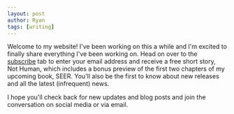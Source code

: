 ```yaml
---
layout: post
author: Ryan
tags: [writing]
---
```

Welcome to my website! I've been working on this a while and I'm excited to finally share everything I've been working on. Head on over to the <span class="workparagraph"><a href="https://www.ryanbeckauthor.com/subscribe" class="worklinks">subscribe</a></span> tab to enter your email address and receive a free short story, Not Human, which includes a bonus preview of the first two chapters of my upcoming book, SEER. You'll also be the first to know about new releases and all the latest (infrequent) news.

I hope you'll check back for new updates and blog posts and join the conversation on social media or via email.
